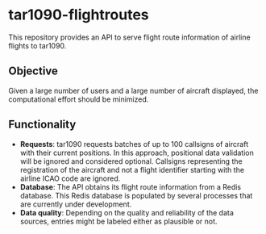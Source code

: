 # tar1090-flightroutes

This repository provides an API to serve flight route information of airline flights to tar1090.

## Objective

Given a large number of users and a large number of aircraft displayed, the computational effort should be minimized.

## Functionality

- **Requests**: tar1090 requests batches of up to 100 callsigns of aircraft with their current positions. In this approach, positional data validation will be ignored and considered optional. Callsigns representing the registration of the aircraft and not a flight identifier starting with the airline ICAO code are ignored.
- **Database**: The API obtains its flight route information from a Redis database. This Redis database is populated by several processes that are currently under development.
- **Data quality**: Depending on the quality and reliability of the data sources, entries might be labeled either as plausible or not.
